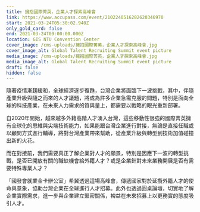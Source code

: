 ```yaml
---
title: 擁抱國際菁英，企業人才探索高峰會
link: https://www.accupass.com/event/2102240516282620346970
start: 2021-03-24T05:30:02.940Z
only_gold_card: false
end: 2021-03-24T09:00:00.000Z
location: GIS NTU Convention Center
cover_image: /cms-uploads/擁抱國際菁英，企業人才探索高峰會.jpg
cover_image_alt: Global Talent Recruiting Summit event picture
media_image: /cms-uploads/擁抱國際菁英，企業人才探索高峰會.jpg
media_image_alt: Global Talent Recruiting Summit event picture
draft: false
hidden: false
---
```

隨著疫情漸趨緩和，全球經濟逐步復甦，台灣企業將面臨下一波挑戰，其中，伴隨產業升級與隨之而來的人才議題，將成為許多企業急需克服的問題，特別是面向全球的科技產業，在未來人力需求的質與量上，都需要以戰略的眼光重新部署。

自2020年開始，越來越多外籍高階人才湧入台灣，這些移動性很強的國際菁英擁有全球化的思維與尖端技術能力，如果能跟台灣企業進行對接，無論是直接任職或以顧問方式進行輔導，將對台灣產業帶來幫助，從產業升級與轉型到技術加值碰撞出新的火花。

而在對接前，我們需要真正了解企業對人才的願景，特別是因應下一波的轉型挑戰，是否已開放有關的職缺機會給外籍人才？或是企業針對未來業務開展是否有需要特殊專業人才？

「國發會就業金卡辦公室」希冀透過這場高峰會，傳遞國家對於延攬外籍人才的使命與意象，協助台灣企業在全球進行人才招募。此外也透過圓桌論壇，切實地了解企業實際需求，進一步與企業建立緊密關係，裨益在未來招募上以更務實的態度吸引人才。